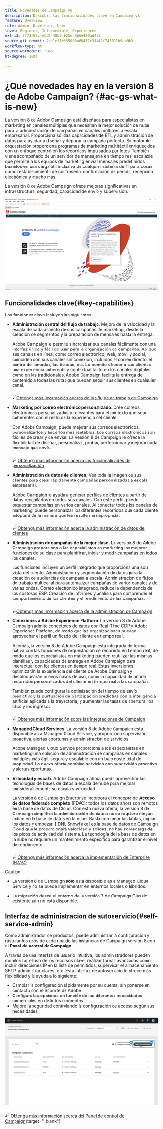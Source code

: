 ```yaml
---
title: Novedades de Campaign v8
description: Descubra las funcionalidades clave en Campaign v8
feature: Overview
role: Admin, Developer, User
level: Beginner, Intermediate, Experienced
exl-id: 7771a02c-ebd4-48b6-b25e-6b6e420ad493
source-git-commit: 2ce1ef1e935080a66452c31442f745891b9ab9b3
workflow-type: ht
source-wordcount: '876'
ht-degree: 100%

---
```


# ¿Qué novedades hay en la versión 8 de Adobe Campaign?  {#ac-gs-what-is-new}

La versión 8 de Adobe Campaign está diseñada para especialistas en marketing en canales múltiples que necesitan la mejor solución de nube para la administración de campañas en canales múltiples a escala empresarial. Proporciona sólidas capacidades de ETL y administración de datos para ayudar a diseñar y depurar la campaña perfecta. Su motor de orquestación proporciona programas de marketing multitáctil enriquecidos con un enfoque central en los recorridos impulsados por lotes. También viene acompañado de un servidor de mensajería en tiempo real escalable que permite a los equipos de marketing enviar mensajes predefinidos basados en una carga útil inclusiva de cualquier sistema de TI para cosas como restablecimiento de contraseña, confirmación de pedido, recepción electrónica y mucho más.

La versión 8 de Adobe Campaign ofrece mejoras significativas en infraestructura, seguridad, capacidad de envío y supervisión.

![](assets/home-page.png)

## Funcionalidades clave{#key-capabilities}

Las funciones clave incluyen las siguientes:

* **Administración central del flujo de trabajo**. Mejora de la velocidad y la escala de cada aspecto de sus campañas de marketing, desde la creación de segmentos y la preparación de mensajes hasta la entrega.

   Adobe Campaign le permite sincronizar sus canales fácilmente con una interfaz única y fácil de usar para la organización de campañas. Así que sus canales en línea, como correo electrónico, web, móvil y social, coinciden con sus canales sin conexión, incluidos el correo directo, el centro de llamadas, las tiendas, etc. Le permite ofrecer a sus clientes una experiencia coherente y contextual tanto en los canales digitales como en los tradicionales. Adobe Campaign facilita la entrega de contenido a todas las rutas que puedan seguir sus clientes en cualquier canal.

   ![](../assets/do-not-localize/glass.png)[Obtenga más información acerca de los flujos de trabajo de Campaign](../config/workflows.md)

* **Marketing por correo electrónico personalizado**. Cree correos electrónicos personalizados y relevantes para el contexto que sean coherentes con el resto de la experiencia del cliente.

   Con Adobe Campaign, puede mejorar sus correos electrónicos, personalizarlos y hacerlos más rentables. Los correos electrónicos son fáciles de crear y de enviar. La versión 8 de Campaign le ofrece la flexibilidad de diseñar, personalizar, probar, perfeccionar y mejorar cada mensaje que envía.

   ![](../assets/do-not-localize/glass.png) [Obtenga más información acerca las funcionalidades de personalización](create-message.md)

* **Administración de datos de clientes**. Vea toda la imagen de sus clientes para crear rápidamente campañas personalizadas a escala empresarial.

   Adobe Campaign le ayuda a generar perfiles de clientes a partir de datos recopilados en todos sus canales. Con este perfil, puede orquestar campañas en varios canales. Al conectar todos los canales de marketing, puede personalizar los diferentes recorridos que cada cliente adoptará de la manera que les resulte más apropiada.

   ![](../assets/do-not-localize/glass.png) [Obtenga más información acerca la administración de datos de clientes](audiences.md)

* **Administración de campañas de la mejor clase**. La versión 8 de Adobe Campaign proporciona a los especialistas en marketing las mejores funciones de su clase para planificar, iniciar y medir campañas en todos los canales.

   Las funciones incluyen un perfil integrado que proporciona una sola vista del cliente. Administración y segmentación de datos para la creación de audiencias de campaña a escala. Administración de flujos de trabajo multicanal para automatizar campañas de varios canales y de varias ondas. Correo electrónico integrado, reduce la dependencia de los costosos ESP. Creación de informes y análisis para comprender el comportamiento de los clientes y el rendimiento de las campañas.

   ![](../assets/do-not-localize/glass.png)[Obtenga más información acerca de la administración de Campaign](campaigns.md)


* **Conexiones a Adobe Experience Platform**. La versión 8 de Adobe Campaign admite conectores de datos con Real-Time CDP y Adobe Experience Platform, de modo que las organizaciones puedan aprovechar el perfil unificado del cliente en tiempo real.

   Además, la versión 8 de Adobe Campaign está integrada de forma nativa con las funciones de orquestación de recorrido en tiempo real, de modo que los especialistas en marketing pueden reutilizar las mismas plantillas y capacidades de entrega en Adobe Campaign para interactuar con los clientes en tiempo real. Estas inversiones optimizarán la experiencia del cliente de Adobe Campaign y desbloquearán nuevos casos de uso, como la capacidad de añadir recorridos personalizados del cliente en tiempo real a las campañas.

   También puede configurar la optimización del tiempo de envío predictivo y la puntuación de participación predictiva con la inteligencia artificial aplicada a la trayectoria, y aumentar las tasas de apertura, los clics y los ingresos.

   ![](../assets/do-not-localize/glass.png) [Obtenga más información sobre las integraciones de Campaign](../connect/integration.md)


* **Managed Cloud Services**. La versión 8 de Adobe Campaign está disponible as a Managed Cloud Service, y proporciona supervisión proactiva, alertas oportunas y administración de servicios.

   Adobe Managed Cloud Service proporciona a los especialistas en marketing una solución de administración de campañas en canales múltiples más ágil, segura y escalable con un bajo coste total de propiedad. La nueva oferta combina servicios con supervisión proactiva y alertas oportunas.

* **Velocidad y escala**. Adobe Campaign ahora puede aprovechar las tecnologías de bases de datos a escala de nube para mejorar considerablemente su escala y velocidad.

   [La versión 8 de Campaign Enterprise](../architecture/enterprise-deployment.md) incorpora el concepto de **Acceso de datos federado completo** (FDAC): todos los datos ahora son remotos en la base de datos de Cloud. Con esta nueva oferta, la versión 8 de Campaign simplifica la administración de datos: no se requiere ningún índice en la base de datos en la nube. Basta con crear las tablas, copiar los datos y empezar. [!DNL Snowflake] es la base de datos de Campaign Cloud que le proporcionará velocidad y solidez: no hay sobrecarga de los picos de actividad del sistema. La tecnología de la base de datos en la nube no requiere un mantenimiento específico para garantizar el nivel de rendimiento.

   ![](../assets/do-not-localize/glass.png) [Obtenga más información acerca la implementación de Enterprise (FDAC)](../architecture/enterprise-deployment.md)


>[!CAUTION]
>
>* La versión 8 de Campaign **solo** está disponible as a Managed Cloud Service y no se puede implementar en entornos locales o híbridos.
>
>* La migración desde el entorno de la versión 7 de Campaign Classic existente aún no está disponible.




## Interfaz de administración de autoservicio{#self-service-admin}

Como administrador de productos, puede administrar la configuración y rastrear los usos de cada una de las instancias de Campaign versión 8 con el **Panel de control de Campaign**.

A través de una interfaz de usuario intuitiva, los administradores pueden monitorizar el uso de los recursos clave, realizar tareas avanzadas como incluir direcciones IP en la lista de permitidos, supervisar el almacenamiento SFTP, administrar claves, etc. Esta interfaz de autoservicio le ofrece más flexibilidad y le ayuda a lo siguiente:

* Cambiar la configuración rápidamente por su cuenta, sin ponerse en contacto con el Soporte de Adobe
* Configure las opciones en función de las diferentes necesidades comerciales en distintos momentos
* Mejore la seguridad controlando la configuración de acceso según sus necesidades

![](assets/subdomain1.png)

![](../assets/do-not-localize/glass.png) [Obtenga más información acerca del Panel de control de Campaign](https://experienceleague.adobe.com/docs/control-panel/using/discover-control-panel/key-features.html?lang=es){target=&quot;_blank&quot;}


